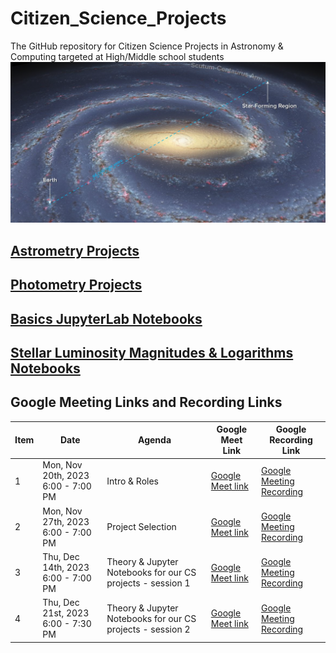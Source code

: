 # Citizen_Science_Projects
The GitHub repository for Citizen Science Projects in Astronomy & Computing targeted at High/Middle school students
<img src="milkyway.png" width=700px />
## [Astrometry Projects](Astrometry)
## [Photometry Projects](Photometry)
## [Basics JupyterLab Notebooks](notebooks/basics_jupyterlab_notebook/)
## [Stellar Luminosity Magnitudes & Logarithms Notebooks](notebooks/star_magnitudes/)

## Google Meeting Links and Recording Links 

Item|Date|Agenda|Google Meet Link|Google Recording Link
---|---|---|---|---|
1|Mon, Nov 20th, 2023 6:00 - 7:00 PM|Intro & Roles|[Google Meet link](https://meet.google.com/hwo-ttfv-smv)|[Google Meeting Recording](https://drive.google.com/file/d/1vIJC9bdARp3I229-IrN4-zbeXCbpur00/view?usp=sharing)
2|Mon, Nov 27th, 2023 6:00 - 7:00 PM|Project Selection|[Google Meet link](https://meet.google.com/hwo-ttfv-smv)|[Google Meeting Recording](https://drive.google.com/file/d/13SBWboNWtZF7jt3Uz5Gcj3RXyonkTKUX/view?usp=sharing)
3|Thu, Dec 14th, 2023 6:00 - 7:00 PM|Theory & Jupyter Notebooks for our CS projects - session 1|[Google Meet link](https://meet.google.com/hwo-ttfv-smv)|[Google Meeting Recording](https://drive.google.com/file/d/10PReT9n9Wh5GtrnN-rOXM2sU3dN4GHwG/view?usp=sharing)
4|Thu, Dec 21st, 2023 6:00 - 7:30 PM|Theory & Jupyter Notebooks for our CS projects - session 2|[Google Meet link](https://meet.google.com/hwo-ttfv-smv)|[Google Meeting Recording](TBA)
